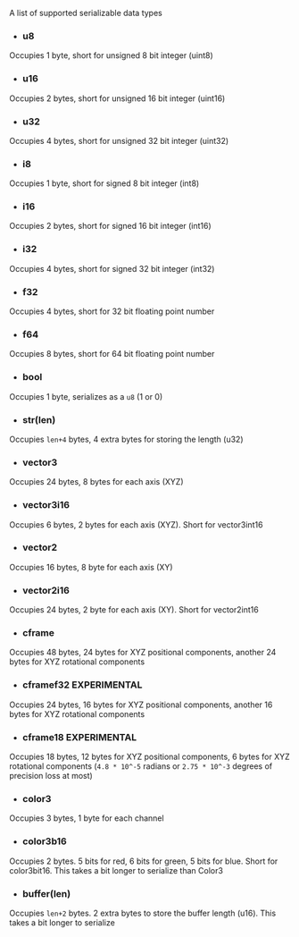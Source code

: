 A list of supported serializable data types

- ### u8
Occupies 1 byte, short for unsigned 8 bit integer (uint8)

- ### u16
Occupies 2 bytes, short for unsigned 16 bit integer (uint16)

- ### u32
Occupies 4 bytes, short for unsigned 32 bit integer (uint32)

- ### i8
Occupies 1 byte, short for signed 8 bit integer (int8)

- ### i16
Occupies 2 bytes, short for signed 16 bit integer (int16)

- ### i32
Occupies 4 bytes, short for signed 32 bit integer (int32)

- ### f32
Occupies 4 bytes, short for 32 bit floating point number

- ### f64
Occupies 8 bytes, short for 64 bit floating point number

- ### bool
Occupies 1 byte, serializes as a `u8` (1 or 0)

- ### str(len)
Occupies `len+4` bytes, 4 extra bytes for storing the length (u32) 

- ### vector3
Occupies 24 bytes, 8 bytes for each axis (XYZ)

- ### vector3i16
Occupies 6 bytes, 2 bytes for each axis (XYZ). Short for vector3int16

- ### vector2
Occupies 16 bytes, 8 byte for each axis (XY)

- ### vector2i16
Occupies 24 bytes, 2 byte for each axis (XY). Short for vector2int16

- ### cframe
Occupies 48 bytes, 24 bytes for XYZ positional components, another 24 bytes for XYZ rotational components

- ### cframef32 <span class="badge badge--experimental">EXPERIMENTAL</span>
Occupies 24 bytes, 16 bytes for XYZ positional components, another 16 bytes for XYZ rotational components

- ### cframe18 <span class="badge badge--experimental">EXPERIMENTAL</span>
Occupies 18 bytes, 12 bytes for XYZ positional components, 6 bytes for XYZ rotational components (`4.8 * 10^-5` radians or `2.75 * 10^-3` degrees of precision loss at most)

- ### color3
Occupies 3 bytes, 1 byte for each channel

- ### color3b16
Occupies 2 bytes. 5 bits for red, 6 bits for green, 5 bits for blue. Short for color3bit16. This takes a bit longer to serialize than Color3

- ### buffer(len)
Occupies `len+2` bytes. 2 extra bytes to store the buffer length (u16). This takes a bit longer to serialize
